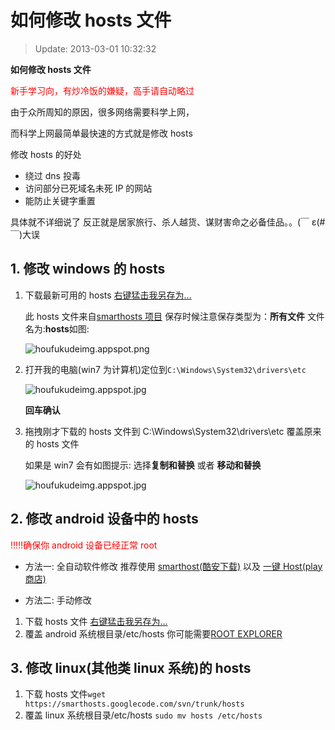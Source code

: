 # 如何修改 hosts 文件

> Update: 2013-03-01 10:32:32

**如何修改 hosts 文件**

<font color=red>新手学习向，有炒冷饭的嫌疑，高手请自动略过</font>

由于众所周知的原因，很多网络需要科学上网，

而科学上网最简单最快速的方式就是修改 hosts

修改 hosts 的好处

-   绕过 dns 投毒
-   访问部分已死域名未死 IP 的网站
-   能防止关键字重置

具体就不详细说了 反正就是居家旅行、杀人越货、谋财害命之必备佳品。。(￣ ε(#￣)大误

## **1. 修改 windows 的 hosts**

1. 下载最新可用的 hosts [右键猛击我另存为...](http://smarthosts.googlecode.com/svn/trunk/hosts)

   此 hosts 文件来自[smarthosts 项目](https://code.google.com/p/smarthosts/)
   保存时候注意保存类型为：**所有文件** 文件名为:**hosts**如图:

   ![houfukudeimg.appspot.png](https://s2.loli.net/2022/01/28/enlIWdTDR5ZHOxP.png)
1. 打开我的电脑(win7 为计算机)定位到`C:\Windows\System32\drivers\etc`

   ![houfukudeimg.appspot.jpg](https://s2.loli.net/2022/01/28/BR4AyiD1TdEcI5x.jpg)
   
   **回车确认**
1. 拖拽刚才下载的 hosts 文件到 C:\Windows\System32\drivers\etc 覆盖原来的 hosts 文件

   如果是 win7 会有如图提示: 选择**复制和替换** 或者 **移动和替换**

   ![houfukudeimg.appspot.jpg](https://s2.loli.net/2022/01/28/a5dNkVLUOn4Gtsr.jpg)

## **2. 修改 android 设备中的 hosts**
<font color=red>!!!!!确保你 android 设备已经正常 root</font>

-   方法一: 全自动软件修改 推荐使用 [smarthost(酷安下载)](http://m.coolapk.com/apk/4680/) 以及 [一键 Host(play 商店)](https://play.google.com/store/apps/details?id=com.zhai.host&feature=search_result#?t=W251bGwsMSwyLDEsImNvbS56aGFpLmhvc3QiXQ..)

-   方法二: 手动修改

1. 下载 hosts 文件 [右键猛击我另存为...](http://smarthosts.googlecode.com/svn/trunk/mobile_devices/hosts)
2. 覆盖 android 系统根目录/etc/hosts 你可能需要[ROOT EXPLORER](http://m.coolapk.com/apk/1229/)

## **3. 修改 linux(其他类 linux 系统)的 hosts**

1. 下载 hosts 文件`wget https://smarthosts.googlecode.com/svn/trunk/hosts`
1. 覆盖 linux 系统根目录/etc/hosts `sudo mv hosts /etc/hosts`
